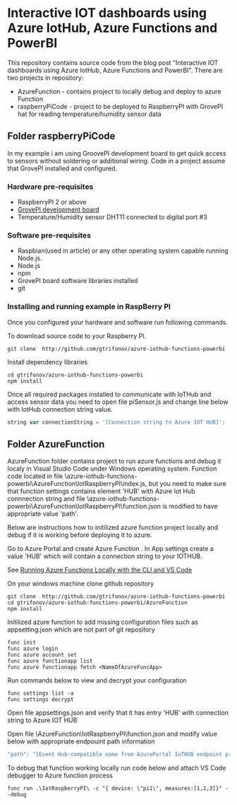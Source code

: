 # Interactive IOT dashboards using Azure IotHub, Azure Functions and PowerBI

This repository contains source code from the blog post "Interactive IOT dashboards using Azure IotHub, Azure Functions and PowerBI".
There are two projects in repository:
* AzureFunction - contains project to locally debug and deploy to azure Function
* raspberryPiCode - project to be deployed to RaspberryPI with GrovePI hat for reading temperature/humidity sensor data

## Folder raspberryPiCode
In my example i am using GroovePI development board to get quick access to sensors without soldering or additional wiring.
Code in a project assume that GrovePI installed and configured.

### Hardware pre-requisites
* RaspberryPI 2 or above
* [GrovePI development board](https://www.dexterindustries.com/grovepi/)
* Temperature/Humidity sensor DHT11 connected to digital port #3

### Software pre-requisites
* Raspbian(used in article) or any other operating system capable running Node.js.
* Node.js
* npm
* GrovePI board software libraries installed
* git


### Installing and running example in RaspBerry PI
Once you configured your hardware and software run following commands.

To download source code to your Raspberry PI.

```shell
git clone  http://github.com/gtrifonov/azure-iothub-functions-powerbi
```

Install dependency libraries

```shell
cd gtrifonov/azure-iothub-functions-powerbi
npm install
```

Once all required packages installed to communicate with IoTHub and access sensor data  you need to open file piSensor.js
and change line below  with IotHub connection string value.

```javascript
string var connectionString = '[Connection string to Azure IOT HUB]';
```

## Folder AzureFunction

AzureFunction folder contains project to run azure functions and debug it localy in Visual Studio Code under Windows operating system.
Function code located in file \azure-iothub-functions-powerbi\AzureFunction\IotRaspberryPI\index.js, but you need to make sure that function settings contains element  'HUB' with
Azure Iot Hub connnection string and file \azure-iothub-functions-powerbi\AzureFunction\IotRaspberryPI\function.json is modified to have appropriate value 'path'.

Below are instructions how to initilized azure function project locally and debug if it is working before deploying it to azure.


Go to Azure Portal and create Azure Function <NameOfAzureFuncApp>. In App settings create a value 'HUB' which will contain a connection string to your IOTHUB.

See [Running Azure Functions Locally with the CLI and VS Code](https://blogs.msdn.microsoft.com/appserviceteam/2016/12/01/running-azure-functions-locally-with-the-cli/)

On your windows machine clone github repository

```shell
git clone  http://github.com/gtrifonov/azure-iothub-functions-powerbi
cd gtrifonov/azure-iothub-functions-powerbi/AzureFunction
npm install
```

Initilized azure function to add missing configuration files such as appsetting.json which are not part of git repository

```shell
func init
func azure login
func azure account set 
func azure functionapp list
func azure functionapp fetch <NameOfAzureFuncApp>
```

Run commands below to view and decrypt your configuration 

```shell
func settings list -a
func settings decrypt
```

Open file appsettings.json and verify that it has entry 'HUB' with connection string to Azure IOT HUB

Open file \AzureFunction\IotRaspberryPI\function.json and modify value below with appropriate endpouint path information

```javascript
"path": "[Event Hub-compatible name from AzurePortal IoTHUB endpoint properties]"
```

To debug that function working locally run code below and attach VS Code debugger to Azure function process

```shell
func run .\IotRaspberryPI\ -c "{ device: \"pi1\", measures:[1,2,3]}" --debug
```